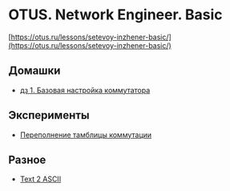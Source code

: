 # OTUS. Network Engineer. Basic

[https://otus.ru/lessons/setevoy-inzhener-basic/](https://otus.ru/lessons/setevoy-inzhener-basic/)

## Домашки

- [дз 1. Базовая настройка коммутатора](hw1.md)


## Эксперименты

- [Переполнение тамблицы коммутации](_tools/mac_address-table_overflow/mac_address-table_overflow.md)

## Разное

- [Text 2 ASCII](http://patorjk.com/software/taag/)
